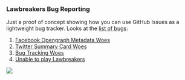 ### Lawbreakers Bug Reporting

Just a proof of concept showing how you can use GitHub Issues as a lightweight bug tracker. Looks at the [list of bugs](https://github.com/leereilly/lawbreakers-bug-reporting/issues):

1. [Facebook Opengraph Metadata Woes](https://github.com/leereilly/lawbreakers-bug-reporting/issues/1)
2. [Twitter Summary Card Woes](https://github.com/leereilly/lawbreakers-bug-reporting/issues/2)
3. [Bug Tracking Woes](https://github.com/leereilly/lawbreakers-bug-reporting/issues/3)
4. [Unable to play Lawbreakers](https://github.com/leereilly/lawbreakers-bug-reporting/issues/4)

![](http://i.imgur.com/zxwx0Ej.gif)
